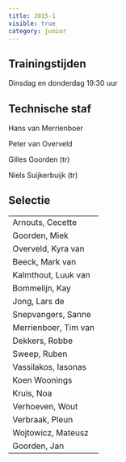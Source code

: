 ```yaml
---
title: J015-1
visible: true
category: junior
---
```

## Trainingstijden

Dinsdag en donderdag 19:30 uur

## Technische staf

Hans van Merrienboer

Peter van Overveld

Gilles Goorden (tr)

Niels Suijkerbuijk (tr)

## Selectie

<!--StartFragment-->



<!--StartFragment-->

|                                      |
| ------------------------------------ |
| <!--StartFragment-->Arnouts, Cecette |
| Goorden, Miek                        |
| Overveld, Kyra van                   |
| Beeck, Mark van                      |
| Kalmthout, Luuk van                  |
| Bommelijn, Kay                       |
| Jong, Lars de                        |
| Snepvangers, Sanne                   |
| Merrienboer, Tim van                 |
| Dekkers, Robbe                       |
| Sweep, Ruben                         |
| Vassilakos, Iasonas                  |
| Koen Woonings                        |
| Kruis, Noa                           |
| Verhoeven, Wout                      |
| Verbraak, Pleun                      |
| Wojtowicz, Mateusz                   |
| Goorden, Jan<!--EndFragment-->       |

<!--EndFragment-->